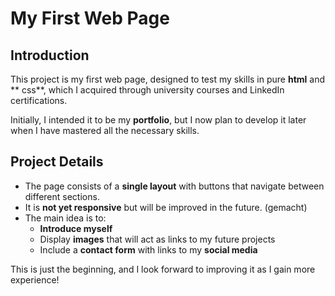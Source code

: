 # My First Web Page  

## Introduction  
This project is my first web page, designed to test my skills in pure **html** and ** css**, which I acquired through university courses and LinkedIn certifications.  

Initially, I intended it to be my **portfolio**, but I now plan to develop it later when I have mastered all the necessary skills.  

## Project Details  
- The page consists of a **single layout** with buttons that navigate between different sections.  
- It is **not yet responsive** but will be improved in the future.  (gemacht)
- The main idea is to:  
  - **Introduce myself**  
  - Display **images** that will act as links to my future projects  
  - Include a **contact form** with links to my **social media**  

This is just the beginning, and I look forward to improving it as I gain more experience!   

